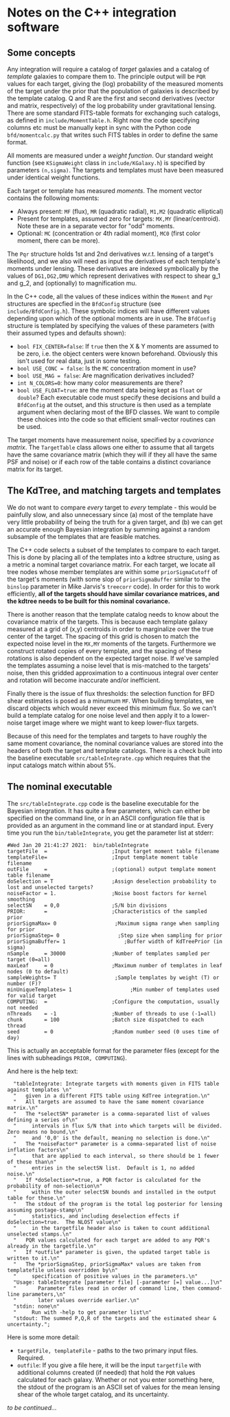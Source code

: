 # Notes on the C++ integration software

## Some concepts
Any integration will require a catalog of _target_ galaxies and a catalog of _template_ galaxies to compare them to.
The principle output will be `PQR` values for each target, giving the (log) probability of the measured moments of the target
under the prior that the population of galaxies is described by the template catalog.  Q and R are the first and second derivatives
(vector and matrix, respectively) of the log probability under gravitational lensing.  There are some standard FITS-table formats
for exchanging such catalogs, as defined in `include/MomentTable.h`.  Right now the code specifying columns etc must be manually kept
in sync with the Python code `bfd/momentcalc.py` that writes such FITS tables in order to define the same format.

All moments are measured under a *weight function*.  Our standard weight function (see `KSigmaWeight` class in `include/KGalaxy.h`)
is specified by parameters `(n,sigma)`.  The targets and templates must have been measured under identical weight functions.

Each target or template has measured *moments*.  The moment vector contains the following moments:
* Always present: `MF` (flux), `MR` (quadratic radial), `M1,M2` (quadratic elliptical)
* Present for templates, assumed zero for targets: `MX,MY` (linear/centroid).  Note these are in a separate vector for "odd" moments.
* Optional: `MC` (concentration or 4th radial moment), `MC0` (first color moment, there can be more).

The `Pqr` structure holds 1st and 2nd derivatives w.r.t. lensing of a target's likelihood, and we also will need as input the derivatives of 
each template's moments under lensing.  These derivatives are indexed symbolically by the values of `DG1,DG2,DMU` which represent
derivatives with respect to shear g_1 and g_2, and (optionally) to magnification mu.

In the C++ code, all the values of these indices within the `Moment` and `Pqr` structures are 
specfied in the `BfdConfig` structure (see `include/BfdConfig.h`).
These symbolic indices will have different values depending upon which of the optional moments are in use.  The `BfdConfig` structure
is templated by specifying the values of these parameters (with their assumed types and defaults shown):
* `bool FIX_CENTER=false`: If `true` then the X & Y moments are assumed to be zero, i.e. the object centers were known beforehand.
Obviously this isn't used for real data, just in some testing.
* `bool USE_CONC = false`: Is the `MC` concentration moment in use?
* `bool USE_MAG = false`: Are magnification derivatives included?
* `int N_COLORS=0`: how many color measurements are there?
* `bool USE_FLOAT=true`: are the moment data being kept as `float` or `double`?
Each executable code must specify these decisions and build a `BfdConfig` at the outset, and this structure is then used
as a template argument when declaring most of the BFD classes.  We want to compile these choices into the code so that efficient
small-vector routines can be used.

The target moments have measurement noise, specified by a *covariance matrix*.  The `TargetTable` class allows one either to assume
that all targets have the same covariance matrix (which they will if they all have the same PSF and noise) or if each row of the 
table contains a distinct covariance matrix for its target.

## The KdTree, and matching targets and templates
We do not want to compare _every_ target to _every_ template - this would be painfully slow, and also unnecessary since
(a) most of the template have very little probability of being the truth for a given target, and
(b) we can get an accurate enough Bayesian integration by summing against a random subsample of the templates that are 
feasible matches.

The C++ code selects a subset of the templates to compare to each target.  This is done by placing all of the templates into a kdtree
structure, using as a metric a nominal target covariance matrix.  For each target, we locate all tree nodes whose member templates
are within some `priorSigmaCutoff` of the target's moments (with some slop of `priorSigmaBuffer` similar to the `binslop` parameter 
in Mike Jarvis's `treecorr` code).  In order for this to work efficiently, **all of the targets should have similar covariance matrices,
and the kdtree needs to be built for this nominal covariance.**

There is another reason that the template catalog needs to know about the covariance matrix of the targets. This is because
each template galaxy measured at a grid of (x,y) centroids in order to marginalize over the true center of the target.  The
spacing of this grid is chosen to match the expected noise level in the `MX,MY` moments of the targets.  Furthermore we
construct rotated copies of every template, and the spacing of these rotations is also dependent on the expected target noise.
If we've sampled the templates assuming a noise level that is mis-matched to the targets' noise, then this gridded approximation
to a continuous integral over center and rotation will become inaccurate and/or inefficient.

Finally there is the issue of flux thresholds: the selection function for BFD shear estimates is posed as a minumum `MF`. When
building templates, we discard objects which would never exceed this minimum flux.  So we can't build a template catalog for
one noise level and then apply it to a lower-noise target image where we might want to keep lower-flux targets.

Because of this need for the templates and targets to have roughly the same moment covariance, the nominal covariance values
are stored into the headers of both the target and template catalogs.  There is a check built into
the baseline executable `src/tableIntegrate.cpp` which requires that the input catalogs match within about 5%.

## The nominal executable
The `src/tableIntegrate.cpp` code is the baseline executable for the Bayesian integration.  It has quite a few parameters, which
can either be specified on the command line, or in an ASCII configuration file that is provided as an argument in the command line
or at standard input. Every time you run the `bin/tableIntegrate`, you get the parameter list at stderr:
```
#Wed Jan 20 21:41:27 2021:  bin/tableIntegrate
targetFile  =                     ;Input target moment table filename
templateFile=                     ;Input template moment table filename
outFile     =                     ;(optional) output template moment table filename
doSelection = T                   ;Assign deselection probability to lost and unselected targets?
noiseFactor = 1.                  ;Noise boost factors for kernel smoothing
selectSN    = 0,0                 ;S/N bin divisions
PRIOR:      =                     ;Characteristics of the sampled prior
priorSigmaMax= 0                   ;Maximum sigma range when sampling for prior
priorSigmaStep= 0                   ;Step size when sampling for prior
priorSigmaBuffer= 1                   ;Buffer width of KdTreePrior (in sigma)
nSample     = 30000               ;Number of templates sampled per target (0=all)
maxLeaf     = 0                   ;Maximum number of templates in leaf nodes (0 to default)
sampleWeights= T                   ;Sample templates by weight (T) or number (F)?
minUniqueTemplates= 1                   ;Min number of templates used for valid target
COMPUTING:  =                     ;Configure the computation, usually not needed
nThreads    = -1                  ;Number of threads to use (-1=all)
chunk       = 100                 ;Batch size dispatched to each thread
seed        = 0                   ;Random number seed (0 uses time of day)
```
This is actually an acceptable format for the parameter files (except for the lines with subheadings `PRIOR, COMPUTING`).

And here is the help text:
```
  "tableIntegrate: Integrate targets with moments given in FITS table against templates \n"
  "   given in a different FITS table using KdTree integration.\n"
  "   All targets are assumed to have the same moment covariance matrix.\n"
  "   The *selectSN* parameter is a comma-separated list of values defining a series of\n"
  "     intervals in flux S/N that into which targets will be divided.  Zero means no bound,\n"
  "     and '0,0' is the default, meaning no selection is done.\n"
  "   The *noiseFactor* parameter is a comma-separated list of noise inflation factors\n"
  "     that are applied to each interval, so there should be 1 fewer of these than\n"
  "     entries in the selectSN list.  Default is 1, no added noise.\n"
  "   If *doSelection*=true, a PQR factor is calculated for the probability of non-selection\n"
  "     within the outer selectSN bounds and installed in the output table for these.\n"
  "   The stdout of the program is the total log posterior for lensing assuming postage-stamp\n"
  "     statistics, and including deselection effects if doSelection=true.  The NLOST value\n"
  "     in the targetfile header also is taken to count additional unselected stamps.\n"
  "   PQR values calculated for each target are added to any PQR's already in the targetfile.\n"
  "   If *outfile* parameter is given, the updated target table is written to it.\n"
  "   The *priorSigmaStep, priorSigmaMax* values are taken from templatefile unless overridden by\n"
  "     specification of positive values in the parameters.\n"
  "Usage: tableIntegrate [parameter file] [-parameter [=] value...]\n"
  "       Parameter files read in order of command line, then command-line parameters,\n"
  "       later values override earlier.\n"
  "stdin: none\n"
  "     Run with -help to get parameter list\n"
  "stdout: The summed P,Q,R of the targets and the estimated shear & uncertainty.";
```
Here is some more detail:
* `targetFile, templateFile` - paths to the two primary input files.  Required.
* `outfile`: If you give a file here, it will be the input `targetfile` with additional 
columns created (if needed) that hold the `PQR` values calculated for each galaxy.
Whether or not you enter something here, the stdout of the program is an ASCII set of 
values for the mean lensing shear of the whole target catalog, and its uncertainty.

_to be continued..._
